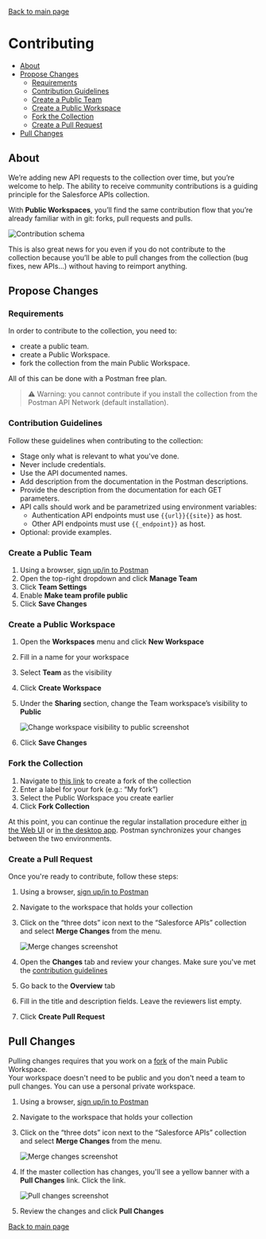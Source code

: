 [Back to main page](README.md)

# Contributing

- [About](#about)
- [Propose Changes](#propose-changes)
    - [Requirements](#requirements)
    - [Contribution Guidelines](#contribution-guidelines)
    - [Create a Public Team](#create-a-public-team)
    - [Create a Public Workspace](#create-a-public-workspace)
    - [Fork the Collection](#fork-the-collection)
    - [Create a Pull Request](#create-a-pull-request)
- [Pull Changes](#pull-changes)


## About

We’re adding new API requests to the collection over time, but you’re welcome to help. The ability to receive community contributions is a guiding principle for the Salesforce APIs collection.

With **Public Workspaces**, you’ll find the same contribution flow that you’re already familiar with in git: forks, pull requests and pulls.

![Contribution schema](doc-gfx/contribution-schema.png)

This is also great news for you even if you do not contribute to the collection because you’ll be able to pull changes from the collection (bug fixes, new APIs...) without having to reimport anything.


## Propose Changes

### Requirements

In order to contribute to the collection, you need to:
- create a public team.
- create a Public Workspace.
- fork the collection from the main Public Workspace.

All of this can be done with a Postman free plan.

>⚠️ Warning: you cannot contribute if you install the collection from the Postman API Network (default installation).


### Contribution Guidelines

Follow these guidelines when contributing to the collection:

- Stage only what is relevant to what you've done.
- Never include credentials.
- Use the API documented names.
- Add description from the documentation in the Postman descriptions.
- Provide the description from the documentation for each GET parameters.
- API calls should work and be parametrized using environment variables:
  - Authentication API endpoints must use `{{url}}{{site}}` as host.
  - Other API endpoints must use `{{_endpoint}}` as host.
- Optional: provide examples.


### Create a Public Team

1. Using a browser, [sign up/in to Postman](https://identity.getpostman.com/login)
1. Open the top-right dropdown and click **Manage Team**
1. Click **Team Settings**
1. Enable **Make team profile public**
1. Click **Save Changes**


### Create a Public Workspace

1. Open the **Workspaces** menu and click **New Workspace**
1. Fill in a name for your workspace
1. Select **Team** as the visibility
1. Click **Create Workspace**
1. Under the **Sharing** section, change the Team workspace’s visibility to **Public**

    ![Change workspace visibility to public screenshot](doc-gfx/web/change-visibility-public.png)

1. Click **Save Changes**


### Fork the Collection

1. Navigate to [this link](https://www.postman.com/salesforce-developers/workspace/salesforce-developers/collection/12721794-67cb9baa-e0da-4986-957e-88d8734647e2/fork) to create a fork of the collection
1. Enter a label for your fork (e.g.: “My fork”)
1. Select the Public Workspace you create earlier
1. Click **Fork Collection**

At this point, you can continue the regular installation procedure either [in the Web UI](install-api-network-web.md) or [in the desktop app](install-api-network-app.md). Postman synchronizes your changes between the two environments.


### Create a Pull Request

Once you're ready to contribute, follow these steps:

1. Using a browser, [sign up/in to Postman](https://identity.getpostman.com/login)
1. Navigate to the workspace that holds your collection
1. Click on the “three dots” icon next to the “Salesforce APIs” collection and select **Merge Changes** from the menu.

    ![Merge changes screenshot](doc-gfx/web/create-pull-request.png)

1. Open the **Changes** tab and review your changes. Make sure you've met the [contribution guidelines](#contribution-guidelines)
1. Go back to the **Overview** tab
1. Fill in the title and description fields. Leave the reviewers list empty.
1. Click **Create Pull Request**

## Pull Changes

Pulling changes requires that you work on a [fork](#fork-the-collection) of the main Public Workspace.<br/>
Your workspace doesn't need to be public and you don't need a team to pull changes. You can use a personal private workspace.

1. Using a browser, [sign up/in to Postman](https://identity.getpostman.com/login)
1. Navigate to the workspace that holds your collection
1. Click on the “three dots” icon next to the “Salesforce APIs” collection and select **Merge Changes** from the menu.

    ![Merge changes screenshot](doc-gfx/web/merge-changes.png)

1. If the master collection has changes, you'll see a yellow banner with a **Pull Changes** link. Click the link.

    ![Pull changes screenshot](doc-gfx/web/pull-changes.png)

1. Review the changes and click **Pull Changes**


[Back to main page](README.md)
